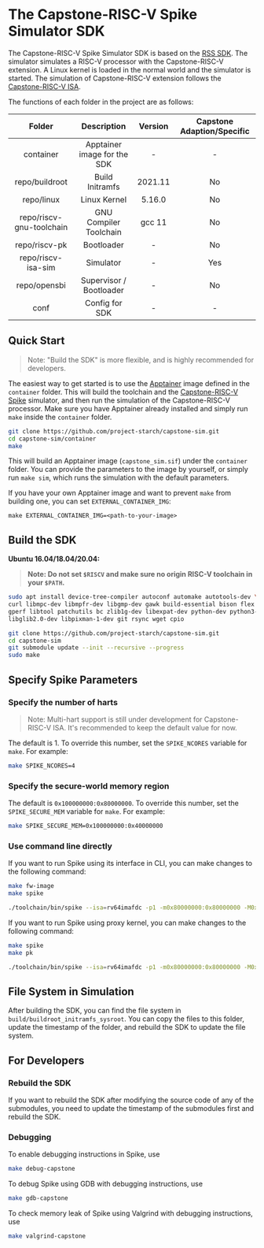 # The Capstone-RISC-V Spike Simulator SDK

The Capstone-RISC-V Spike Simulator SDK is based on the [RSS SDK](https://github.com/riscv-zju/riscv-rss-sdk).
The simulator simulates a RISC-V processor with the Capstone-RISC-V extension.
A Linux kernel is loaded in the normal world and the simulator is started.
The simulation of Capstone-RISC-V extension follows the [Capstone-RISC-V ISA](https://capstone.kisp-lab.org/specs/).

The functions of each folder in the project are as follows:

| Folder | Description | Version | Capstone Adaption/Specific |
| :----: | :---------: | :-----: | :-----------------: |
|  container  |  Apptainer image for the SDK  |  -  |  -  |
|  repo/buildroot  |  Build Initramfs  |  2021.11  |  No  |
|  repo/linux  |  Linux Kernel  |  5.16.0  |  No  |
|  repo/riscv-gnu-toolchain  |  GNU Compiler Toolchain  |  gcc 11  |  No  |
|  repo/riscv-pk  |  Bootloader  |  -  |  No  |
|  repo/riscv-isa-sim  |  Simulator  |  -  |  Yes  |
|  repo/opensbi  |  Supervisor / Bootloader  |  -  |  No  |
|  conf  |  Config for SDK  |  -  |  -  |

## Quick Start

> Note: "Build the SDK" is more flexible, and is highly recommended for developers.

The easiest way to get started is to use the [Apptainer](https://apptainer.org/) image defined in the `container` folder.
This will build the toolchain and the [Capstone-RISC-V Spike](https://github.com/project-starch/capstone-spike) simulator,
and then run the simulation of the Capstone-RISC-V processor.
Make sure you have Apptainer already installed and simply run `make` inside the `container` folder.

```bash
git clone https://github.com/project-starch/capstone-sim.git
cd capstone-sim/container
make
```

This will build an Apptainer image (`capstone_sim.sif`) under the `container` folder.
You can provide the parameters to the image by yourself, or simply run `make sim`, which runs the simulation with the default parameters.

If you have your own Apptainer image and want to prevent `make` from building one, you can set `EXTERNAL_CONTAINER_IMG`:

```
make EXTERNAL_CONTAINER_IMG=<path-to-your-image>
```

## Build the SDK

**Ubuntu 16.04/18.04/20.04:**

> **Note: Do not set `$RISCV` and make sure no origin RISC-V toolchain in your `$PATH`.**

```bash
sudo apt install device-tree-compiler autoconf automake autotools-dev \
curl libmpc-dev libmpfr-dev libgmp-dev gawk build-essential bison flex texinfo \
gperf libtool patchutils bc zlib1g-dev libexpat-dev python-dev python3-dev unzip \
libglib2.0-dev libpixman-1-dev git rsync wget cpio
```

```bash
git clone https://github.com/project-starch/capstone-sim.git
cd capstone-sim
git submodule update --init --recursive --progress
sudo make
```

## Specify Spike Parameters

### Specify the number of harts

> Note: Multi-hart support is still under development for Capstone-RISC-V ISA. It's recommended to keep the default value for now.

The default is 1. To override this number, set the `SPIKE_NCORES` variable for `make`.
For example:

```bash
make SPIKE_NCORES=4
```

### Specify the secure-world memory region

The default is `0x100000000:0x80000000`. To override this number,
set the `SPIKE_SECURE_MEM` variable for `make`.
For example:

```bash
make SPIKE_SECURE_MEM=0x100000000:0x40000000
```

### Use command line directly

If you want to run Spike using its interface in CLI, you can make changes to the following command:

```bash
make fw-image
make spike
```

```bash
./toolchain/bin/spike --isa=rv64imafdc -p1 -m0x80000000:0x80000000 -M0x100000000:0x80000000 --kernel ./build/linux/arch/riscv/boot/Image ./build/opensbi/platform/generic/firmware/fw_jump.elf
```

If you want to run Spike using proxy kernel, you can make changes to the following command:

```bash
make spike
make pk
```

```bash
./toolchain/bin/spike --isa=rv64imafdc -p1 -m0x80000000:0x80000000 -M0x100000000:0x80000000 ./build/riscv-pk/pk [path-to-your-program]
```

## File System in Simulation

After building the SDK, you can find the file system in `build/buildroot_initramfs_sysroot`.
You can copy the files to this folder, update the timestamp of the folder,
and rebuild the SDK to update the file system.

## For Developers

### Rebuild the SDK

If you want to rebuild the SDK after modifying the source code of any of the submodules,
you need to update the timestamp of the submodules first and rebuild the SDK.

### Debugging

To enable debugging instructions in Spike, use

```bash
make debug-capstone
```

To debug Spike using GDB with debugging instructions, use 

```bash
make gdb-capstone
```

To check memory leak of Spike using Valgrind with debugging instructions, use 

```bash
make valgrind-capstone
```

